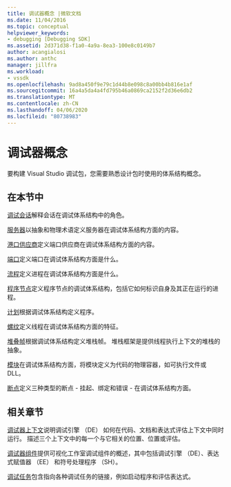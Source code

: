 ```yaml
---
title: 调试器概念 |微软文档
ms.date: 11/04/2016
ms.topic: conceptual
helpviewer_keywords:
- debugging [Debugging SDK]
ms.assetid: 2d371d38-f1a0-4a9a-8ea3-100e8c0149b7
author: acangialosi
ms.author: anthc
manager: jillfra
ms.workload:
- vssdk
ms.openlocfilehash: 9ad8a450f9e79c1d44b8e098c8a00bb4b816e1af
ms.sourcegitcommit: 16a4a5da4a4fd795b46a0869ca2152f2d36e6db2
ms.translationtype: MT
ms.contentlocale: zh-CN
ms.lasthandoff: 04/06/2020
ms.locfileid: "80738983"
---
```

# <a name="debugger-concepts"></a>调试器概念
要构建 Visual Studio 调试包，您需要熟悉设计包时使用的体系结构概念。

## <a name="in-this-section"></a>在本节中
 [调试会话](../../extensibility/debugger/debug-session.md)解释会话在调试体系结构中的角色。

 [服务器](../../extensibility/debugger/servers-visual-studio-sdk.md)以抽象和物理术语定义服务器在调试体系结构方面的内容。

 [港口供应商](../../extensibility/debugger/port-suppliers.md)定义端口供应商在调试体系结构方面的内容。

 [端口](../../extensibility/debugger/ports.md)定义端口在调试体系结构方面是什么。

 [流程](../../extensibility/debugger/processes.md)定义进程在调试体系结构方面是什么。

 [程序节点](../../extensibility/debugger/program-nodes.md)定义程序节点的调试体系结构，包括它如何标识自身及其正在运行的进程。

 [计划](../../extensibility/debugger/programs.md)根据调试体系结构定义程序。

 [螺纹](../../extensibility/debugger/threads.md)定义线程在调试体系结构方面的特征。

 [堆叠帧](../../extensibility/debugger/stack-frames.md)根据调试体系结构定义堆栈帧。 堆栈框架是提供线程执行上下文的堆栈的抽象。

 [模块](../../extensibility/debugger/modules.md)在调试体系结构方面，将模块定义为代码的物理容器，如可执行文件或 DLL。

 [断点](../../extensibility/debugger/breakpoints-visual-studio-sdk.md)定义三种类型的断点 - 挂起、绑定和错误 - 在调试体系结构方面。

## <a name="related-sections"></a>相关章节
 [调试器上下文](../../extensibility/debugger/debugger-contexts.md)说明调试引擎 （DE） 如何在代码、文档和表达式评估上下文中同时运行。 描述三个上下文中的每一个与它相关的位置、位置或评估。

 [调试器组件](../../extensibility/debugger/debugger-components.md)提供可视化工作室调试组件的概述，其中包括调试引擎 （DE）、表达式赋值器 （EE） 和符号处理程序 （SH）。

 [调试任务](../../extensibility/debugger/debugging-tasks.md)包含指向各种调试任务的链接，例如启动程序和评估表达式。
